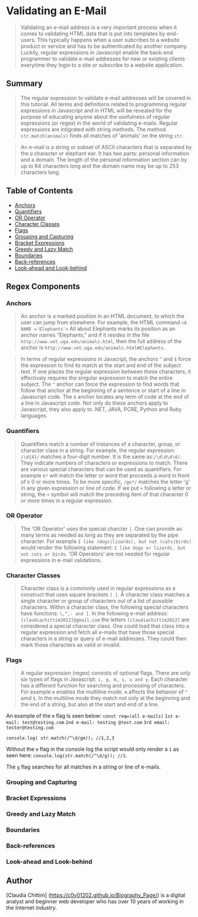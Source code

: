 # Validating an E-Mail

>Validating an e-mail address is a very important process when it comes to validating HTML data that is put into templates by end-users. This typically happens when a user subcribes to a website product or service and has to be authenticated by another company. Luckily, regular expressions in Javascript enable the back-end programmer to validate e-mail addresses for new or existing clients everytime they login to a site or subscribe to a website application.

## Summary

>The regular expression to validate e-mail addresses will be covered in this tutorial. All terms and definitions related to programming regular expressions in Javascript and in HTML will be revealed for the purpose of educating anyone about the usefulness of regular expressions (or regex) in the world of validating e-mails. Regular expressions are intigrated with string methods. The method `str.match(animals)` finds all matches of 'animals' on the string `str`.

>An e-mail is a string or subset of ASCII characters that is separated by the `@` character or elephant ear. It has two parts: personal information and a domain. The length of the personal information section can by up to 64 characters long and the domain name may be up to 253 characters long.

## Table of Contents

- [Anchors](#anchors)
- [Quantifiers](#quantifiers)
- [OR Operator](#or-operator)
- [Character Classes](#character-classes)
- [Flags](#flags)
- [Grouping and Capturing](#grouping-and-capturing)
- [Bracket Expressions](#bracket-expressions)
- [Greedy and Lazy Match](#greedy-and-lazy-match)
- [Boundaries](#boundaries)
- [Back-references](#back-references)
- [Look-ahead and Look-behind](#look-ahead-and-look-behind)

## Regex Components

### Anchors

>An anchor is a marked position in an HTML document, to which the user can jump from elsewhere. For example, the HTML command `<A NAME ='Elephants'>` All about Elephants </A> marks its position as an anchor names "Elephants," and if it resides in the file `http://www.vet.uga.edu/animals.html`, then the full address of the anchor is `http://www.vet.uga.edu/animals.html#Elephants`. 

>In terms of regular expressions in Javacript, the anchors `^` and `$` force the expression to find its match at the start and end of the subject text. If one places the regular expression between these characters, it effectivaly requires the singular expression to match the entire subject. 
>The `^` anchor can force the expression to find words that follow that anchor at the beginning of a sentence or start of a line in Javascript code. The `$` anchor locates any term of code at the end of a line in Javascript code. Not only do these anchors apply to Javascript, they also apply to .NET, JAVA, PCRE, Python and Ruby languages.

### Quantifiers

>Quantifiers match a number of instances of a character, group, or character class in a string. For example, the regular expression:
`/\d{4}/` matches a four-digit number. It is the same as:`/\d\d\d\d/`.
>  They indicate numbers of characters or expressions to match. There are various special characters that can be used as quantifiers. For example `b*` will match the letter or word that proceeds a word in front of `b` 0 or more times. To be more specific, `/go*/` matches the letter 'g' in any given expression or line of code. If we put `+` following a letter or string, the `+` symbol will match the preceding item of that character 0 or more times in a regular expression.

### OR Operator

>The 'OR Operator' uses the special charcter `|`. One can provide as many terms as needed as long as they are separated by the pipe character. For example `I like (dogs|lizards), but not (cats|birds)` would render the following statement: `I like dogs or lizards, but not cats or birds`. 'OR Operators' are not needed for regular expressions in e-mail validations.

### Character Classes

>Character class is a commonly used in regular expressions as a construct that uses square brackets `[ ]`. A character class matches a single character or group of characters out of a list of possible characters. Within a character class, the following special characters have functions: `\,^,- and ]`. In the following e-mail address: `[claudiachittim2022]@gmail.com` the letters `[claudiachittim2022]` are considered a special character class. One could load that class into a regular expression and fetch all e-mails that have those special characters in a string or query of e-mail addresses. They could then mark those characters as valid or invalid.

### Flags

>A regular expression (regex) consists of optional flags. There are only six types of flags in Javascript: `i, g, m, s, u and y`. Each character has a different function for searching and processing of characters. For example `m` enables the multiline mode. `m` affects the behavior of `^` amd `$`. In the multiline mode they match not only at the beginning and the end of a string, but also at the start and end of a line.

An example of the `m` flag is seen below:
`const req=(all e-mails)`
`1st e-mail: test@testing.com`
`2nd e-mail: testing @test.com`
`3rd email: tester@testing.com`

`console.log( str.match(/^\d/gm)); //1,2,3`

Without the `m` flag in the console log the script would only render a `1` as seen here: `console.log(str.match(/^\d/g)); //1`.

The `g` flag searches for all matches in a string or line of e-mails.

### Grouping and Capturing

### Bracket Expressions

### Greedy and Lazy Match

### Boundaries

### Back-references

### Look-ahead and Look-behind

## Author

[Claudia Chittim] (https://c0y01202.github.io/Biography_Page/) is a digital analyst and beginner web developer who has over 10 years of working in the Internet industry.
